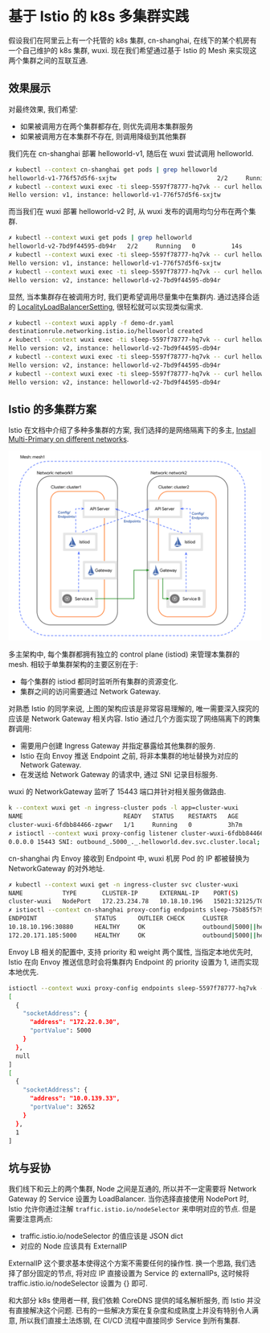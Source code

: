 # 基于 Istio 的 k8s 多集群实践

假设我们在阿里云上有一个托管的 k8s 集群, cn-shanghai,
在线下的某个机房有一个自己维护的 k8s 集群, wuxi.
现在我们希望通过基于 Istio 的 Mesh 来实现这两个集群之间的互联互通.

## 效果展示
对最终效果, 我们希望:
- 如果被调用方在两个集群都存在, 则优先调用本集群服务
- 如果被调用方在本集群不存在, 则调用降级到其他集群

我们先在 cn-shanghai 部署 helloworld-v1, 随后在 wuxi 尝试调用 helloworld.
```bash
✗ kubectl --context cn-shanghai get pods | grep helloworld
helloworld-v1-776f57d5f6-sxjtw                            2/2     Running            0               162m
✗ kubectl --context wuxi exec -ti sleep-5597f78777-hq7vk -- curl helloworld.dev:5000/hello
Hello version: v1, instance: helloworld-v1-776f57d5f6-sxjtw
```

而当我们在 wuxi 部署 helloworld-v2 时, 从 wuxi 发布的调用均匀分布在两个集群.
```bash
✗ kubectl --context wuxi get pods | grep helloworld
helloworld-v2-7bd9f44595-db94r   2/2     Running   0          14s
✗ kubectl --context wuxi exec -ti sleep-5597f78777-hq7vk -- curl helloworld.dev:5000/hello
Hello version: v1, instance: helloworld-v1-776f57d5f6-sxjtw
✗ kubectl --context wuxi exec -ti sleep-5597f78777-hq7vk -- curl helloworld.dev:5000/hello
Hello version: v2, instance: helloworld-v2-7bd9f44595-db94r
```

显然, 当本集群存在被调用方时, 我们更希望调用尽量集中在集群内.
通过选择合适的 [LocalityLoadBalancerSetting](https://istio.io/latest/docs/reference/config/networking/destination-rule/#LocalityLoadBalancerSetting), 很轻松就可以实现类似需求.
```bash
✗ kubectl --context wuxi apply -f demo-dr.yaml
destinationrule.networking.istio.io/helloworld created
✗ kubectl --context wuxi exec -ti sleep-5597f78777-hq7vk -- curl helloworld.dev:5000/hello
Hello version: v2, instance: helloworld-v2-7bd9f44595-db94r
✗ kubectl --context wuxi exec -ti sleep-5597f78777-hq7vk -- curl helloworld.dev:5000/hello
Hello version: v2, instance: helloworld-v2-7bd9f44595-db94r
✗ kubectl --context wuxi exec -ti sleep-5597f78777-hq7vk -- curl helloworld.dev:5000/hello
Hello version: v2, instance: helloworld-v2-7bd9f44595-db94r
```

## Istio 的多集群方案
Istio 在文档中介绍了多种多集群的方案, 我们选择的是网络隔离下的多主,
[Install Multi-Primary on different networks](https://istio.io/latest/docs/setup/install/multicluster/multi-primary_multi-network/).

![Multiple primary clusters on separate networks](../images/mc-istio-arch.svg)

多主架构中, 每个集群都拥有独立的 control plane (istiod) 来管理本集群的 mesh.
相较于单集群架构的主要区别在于:
- 每个集群的 istiod 都同时监听所有集群的资源变化.
- 集群之间的访问需要通过 Network Gateway.

对熟悉 Istio 的同学来说, 上图的架构应该是非常容易理解的,
唯一需要深入探究的应该是 Network Gateway 相关内容.
Istio 通过几个方面实现了网络隔离下的跨集群调用:
- 需要用户创建 Ingress Gateway 并指定暴露给其他集群的服务.
- Istio 在向 Envoy 推送 Endpoint 之前, 将非本集群的地址替换为对应的 Network Gateway.
- 在发送给 Network Gateway 的请求中, 通过 SNI 记录目标服务.

wuxi 的 NetworkGateway 监听了 15443 端口并针对相关服务做路由.
```bash
k --context wuxi get -n ingress-cluster pods -l app=cluster-wuxi
NAME                            READY   STATUS    RESTARTS   AGE
cluster-wuxi-6fdbb84466-zgwwr   1/1     Running   0          3h7m
✗ istioctl --context wuxi proxy-config listener cluster-wuxi-6fdbb84466-zgwwr.ingress-cluster --port 15443 | grep helloworld
0.0.0.0 15443 SNI: outbound_.5000_._.helloworld.dev.svc.cluster.local; App: istio,istio-peer-exchange,istio-http/1.0,istio-http/1.1,istio-h2                       Cluster: outbound_.5000_._.helloworld.dev.svc.cluster.local
```

cn-shanghai 内 Envoy 接收到 Endpoint 中, wuxi 机房 Pod 的 IP 都被替换为 NetworkGateway 的对外地址.
```bash
✗ kubectl --context wuxi get -n ingress-cluster svc cluster-wuxi
NAME           TYPE       CLUSTER-IP      EXTERNAL-IP    PORT(S)                                                           AGE
cluster-wuxi   NodePort   172.23.234.78   10.18.10.196   15021:32125/TCP,15443:30880/TCP,15012:30500/TCP,15017:32230/TCP   3h50m
✗ istioctl --context cn-shanghai proxy-config endpoints sleep-75b85f5796-f6k89 --cluster "outbound|5000||helloworld.dev.svc.cluster.local"
ENDPOINT                STATUS      OUTLIER CHECK     CLUSTER
10.18.10.196:30880      HEALTHY     OK                outbound|5000||helloworld.dev.svc.cluster.local
172.20.171.185:5000     HEALTHY     OK                outbound|5000||helloworld.dev.svc.cluster.local
```

Envoy LB 相关的配置中, 支持 priority 和 weight 两个属性, 当指定本地优先时,
Istio 在向 Envoy 推送信息时会将集群内 Endpoint 的 priority 设置为 1, 进而实现本地优先.
```bash
istioctl --context wuxi proxy-config endpoints sleep-5597f78777-hq7vk --cluster "outbound|5000||helloworld.dev.svc.cluster.local" -o json | jq '.[].hostStatuses[] | [.address, .priority]'
[
  {
    "socketAddress": {
      "address": "172.22.0.30",
      "portValue": 5000
    }
  },
  null
]
[
  {
    "socketAddress": {
      "address": "10.0.139.33",
      "portValue": 32652
    }
  },
  1
]
```

## 坑与妥协
我们线下和云上的两个集群, Node 之间是互通的,
所以并不一定需要将 Network Gateway 的 Service 设置为 LoadBalancer.
当你选择直接使用 NodePort 时, Istio 允许你通过注解 `traffic.istio.io/nodeSelector` 来申明对应的节点.
但是需要注意两点:
- traffic.istio.io/nodeSelector 的值应该是 JSON dict
- 对应的 Node 应该具有 ExternalIP

ExternalIP 这个要求基本使得这个方案不需要任何的操作性. 换一个思路, 我们选择了部分固定的节点,
将对应 IP 直接设置为 Service 的 externalIPs, 这时候将 traffic.istio.io/nodeSelector 设置为 {} 即可.

和大部分 k8s 使用者一样, 我们依赖 CoreDNS 提供的域名解析服务, 而 Istio 并没有直接解决这个问题.
已有的一些解决方案在复杂度和成熟度上并没有特别令人满意, 所以我们直接土法炼钢, 在 CI/CD 流程中直接同步 Service 到所有集群.
